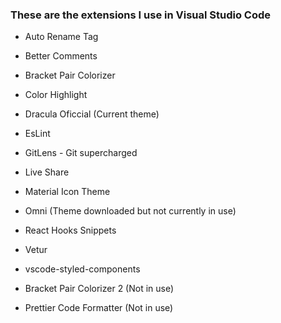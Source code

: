 ### These are the extensions I use in Visual Studio Code

- Auto Rename Tag

- Better Comments

- Bracket Pair Colorizer

- Color Highlight

- Dracula Oficcial (Current theme)

- EsLint

- GitLens - Git supercharged

- Live Share

- Material Icon Theme

- Omni (Theme downloaded but not currently in use)

- React Hooks Snippets

- Vetur

- vscode-styled-components

- Bracket Pair Colorizer 2 (Not in use)

- Prettier Code Formatter (Not in use)